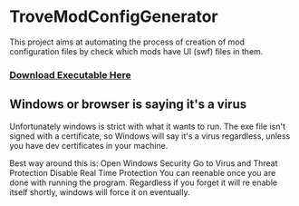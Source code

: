 # TroveModConfigGenerator
This project aims at automating the process of creation of mod configuration files by check which mods have UI (swf) files in them.

### [Download Executable Here](https://github.com/Sly0511/TroveModConfigGenerator/releases/latest)

## Windows or browser is saying it's a virus
Unfortunately windows is strict with what it wants to run.
The exe file isn't signed with a certificate, so Windows will say it's a virus regardless, unless you have dev certificates in your machine.

Best way around this is:
  Open Windows Security
  Go to Virus and Threat Protection
  Disable Real Time Protection
  You can reenable once you are done with running the program.
  Regardless if you forget it will re enable itself shortly, windows will force it on eventually.
